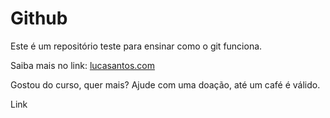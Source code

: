 # Github

Este é um repositório teste para ensinar como o git funciona.

Saiba mais no link: [lucasantos.com](http://lucasantos.com)

Gostou do curso, quer mais? Ajude com uma doação, até um café é válido. 

Link
